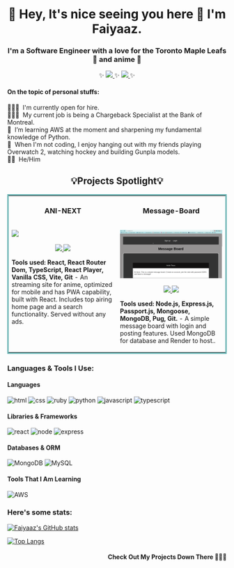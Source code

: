 <h1 align="center">👀 Hey, It's nice seeing you here 👋 I'm Faiyaaz. </h1>

<h3 align="center">I'm a Software Engineer with a love for the Toronto Maple Leafs 🏒 and anime 🗻</h3>

<p align="center">
 ✨
  <a target="_blank" href="https://www.faiyaaz.ca/">
    <img src="https://img.shields.io/badge/Website-243964?style=for-the-badge&logo=react&logoColor=white">
  </a>
 ✨
  <a target="_blank" href="https://www.linkedin.com/in/faiyaaz-haque/" target="_blank">
    <img src="https://img.shields.io/badge/linkedin-%230077B5.svg?style=for-the-badge&logo=linkedin&logoColor=white"/>
  </a>
 ✨
</p>

#### On the topic of personal stuffs:

🧑🏻‍🎓&nbsp; I'm currently open for hire.
<br/>
🧑🏻‍💻&nbsp; My current job is being a Chargeback Specialist at the Bank of Montreal.
<br/>
🌱&nbsp; I’m learning AWS at the moment and sharpening my fundamental knowledge of Python.
<br/>
💞️&nbsp; When I'm not coding, I enjoy hanging out with my friends playing Overwatch 2, watching hockey and building Gunpla models.
<br/>
🏳️‍🌈&nbsp; He/Him

<h2 align="center">💡Projects Spotlight💡</h2>
<table bordercolor="#66b2b2">
  <tr>
    <td width="50%" valign="top">
      <h3 align="center">ANI-NEXT</h3>
        <br>
<a target="_blank" href="https://ani-next-five.vercel.app/"></a>

<img src="https://github.com/FaiyaazHawk/personal-portfolio/blob/main/src/components/assets/gifs/ani-next.gif" >

  <p align="center">
  <a href="https://github.com/FaiyaazHawk/Ani-Next" target="_blank">
    <img src="https://img.shields.io/badge/Code-black?style=for-the-badge&logo=github">
  </a>  
  <a href="https://ani-next-five.vercel.app/" target="_blank">
    <img src="https://img.shields.io/badge/-website-green?style=for-the-badge&color=243964">
  </a>
      </p>
        <p><strong>Tools used: React, React Router Dom, TypeScript, React Player, Vanilla CSS, Vite, Git</strong> - An streaming site for anime, optimized for mobile and has PWA capability, built with React. Includes top airing home page and a search functionality. Served without any ads.
</p>
    </td>
<td width="50%" valign="top">
      <h3 align="center">Message-Board</h3>
        <br>
<a target="_blank" href="https://message-board-a9ln.onrender.com/"></a>

<img src="https://github.com/FaiyaazHawk/personal-portfolio/blob/main/src/components/assets/gifs/message-board.gif" >

  <p align="center">
  <a href="https://github.com/FaiyaazHawk/message-board" target="_blank">
    <img src="https://img.shields.io/badge/Code-black?style=for-the-badge&logo=github">
  </a>  
  <a href="https://message-board-a9ln.onrender.com/" target="_blank">
    <img src="https://img.shields.io/badge/-website-green?style=for-the-badge&color=243964">
  </a>
      </p>
        <p><strong>Tools used: Node.js, Express.js, Passport.js, Mongoose, MongoDB, Pug, Git.</strong> - A simple message board with login and posting features. Used MongoDB for database and Render to host..</p>
    </td>
  </tr>
  
  
</table>

<h3>Languages & Tools I Use:</h3>
<h4>Languages</h4>
<p>
<img src="https://img.shields.io/badge/HTML5-E34F26?style=for-the-badge&logo=html5&logoColor=white" alt="html" >
<img src="https://img.shields.io/badge/CSS3-1572B6?style=for-the-badge&logo=css3&logoColor=white" alt="css">
<img src="https://img.shields.io/badge/Ruby-CC342D?style=for-the-badge&logo=ruby&logoColor=white" alt="ruby">
<img src="https://img.shields.io/badge/Python-3776AB?style=for-the-badge&logo=python&logoColor=white" alt="python" >
<img src="https://img.shields.io/badge/JavaScript-323330?style=for-the-badge&logo=javascript&logoColor=F7DF1E" alt="javascript">
<img src="https://img.shields.io/badge/TypeScript-007ACC?style=for-the-badge&logo=typescript&logoColor=white" alt="typescript"> </p>
<h4>Libraries & Frameworks</h4>
<p>
<img src="https://img.shields.io/badge/React-20232A?style=for-the-badge&logo=react&logoColor=61DAFB" alt="react">
<img src="https://img.shields.io/badge/Node.js-339933?style=for-the-badge&logo=nodedotjs&logoColor=white" alt="node">
<img src="https://img.shields.io/badge/Express.js-000000?style=for-the-badge&logo=express&logoColor=white" alt="express">

</p>
<h4>Databases & ORM</h4>
<p>
<img src="https://img.shields.io/badge/MongoDB-%234ea94b.svg?style=for-the-badge&logo=mongodb&logoColor=white" alt="MongoDB">
<img src="https://img.shields.io/badge/MySQL-005C84?style=for-the-badge&logo=mysql&logoColor=white" alt="MySQL"></p>


#### Tools That I Am Learning
<p>
<img src="https://img.shields.io/badge/AWS-%23FF9900.svg?style=for-the-badge&logo=amazon-aws&logoColor=white" alt="AWS">







### Here's some stats:

[![Faiyaaz's GitHub stats](https://github-readme-stats.vercel.app/api?username=FaiyaazHawk&show_icons=true&theme=tokyonight)](https://github.com/anuraghazra/github-readme-stats)

[![Top Langs](https://github-readme-stats.vercel.app/api/top-langs/?username=FaiyaazHawk&show_icons=true&theme=tokyonight)](https://github.com/anuraghazra/github-readme-stats)

<h4 align="right">Check Out My Projects Down There 🙇🏻‍♂️</h4>
